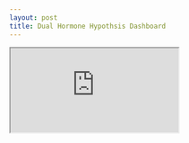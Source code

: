 ```yaml
---
layout: post
title: Dual Hormone Hypothsis Dashboard
---
```

<iframe src="https://public.tableau.com/views/DHH/Data?showVizHome=no&:embed=true"></iframe>
